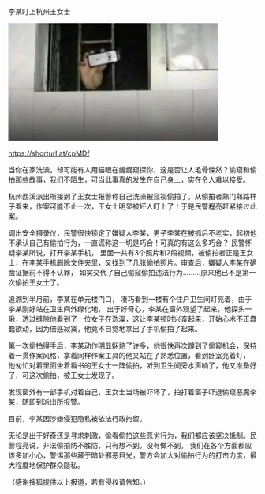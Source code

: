 李某盯上杭州王女士


![李某盯上杭州王女士](https://github.com/ywangnccu/ywang/blob/main/images/HiddenCamera.jpeg)

https://shorturl.at/cpMDf

当你在家洗澡，却可能有人用猫眼在龌龊窥探你，这是否让人毛骨悚然？偷窥和偷拍那些故事，我们不陌生，可当此事真的发生在自己身上，实在令人难以接受。

杭州西溪派出所接到了王女士报警称自己洗澡被窥视偷拍了，从偷拍者熟门熟路样子看来，作案可能不止一次，王女士明显被坏人盯上了！于是民警程亮赶紧接过此案。

调出安全摄录仪，民警很快锁定了嫌疑人李某，男子李某在被抓后不老实，起初他不承认自己有偷拍行为，一直谎称这一切是巧合！可真的有这么多巧合？
民警怀疑李某所说，打开李某手机， 里面一共有3个照片和2段视频，被偷拍者正是王女士，在李某手机删除文件夹里，又找到了几张偷拍照片。审查后，嫌疑人李某在确凿证据前不得不认罪，
如实交代了自己偷窥偷拍违法行为………原来他已不是第一次偷拍王女士了。

追溯到半月前，李某在单元楼门口， 凑巧看到一楼有个住户卫生间灯亮着，由于李某刚好站在卫生间外绿化地，
出于好奇心，李某在窗外观望了起来，他探头一瞅，透过缝隙他看到了一位女子在洗澡，这让李某顿时兴奋起来，开始心术不正蠢蠢欲动，因为倍感寂寞，他竟不自觉地拿出了手机偷拍了起来。

第一次偷拍得手后，李某动作明显娴熟了许多，他很快再次蹲到了偷窥机会，保持着一贯作案风格，拿着同样作案工具的他又站在了熟悉位置，看到卧室亮着灯，
他匆忙对着里面坐着看书的王女士一阵偷拍，听到卫生间旁水声响了，他又准备好了，可这次偷拍，被王女士发现了。

发现窗外有一部手机对着自己，王女士当场被吓坏了，拍打着窗子吓退偷窥恶魔李某，随即到派出所报警。

目前，李某因涉嫌侵犯隐私被依法行政拘留。

无论是出于好奇还是寻求刺激，偷看偷拍这些恶劣行为，我们都应该坚决抵制。民警程亮说，非法偷拍防不胜防，只有想不到，没有做不到，
我们在各个方面都应该多加小心，警惕那些藏于暗处邪恶目光，警方会加大对偷拍行为的打击力度，最大程度地保护群众隐私。


（感谢搜狐提供以上报道，若有侵权请告知。）
